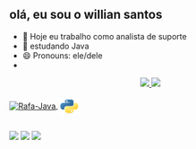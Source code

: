 ## olá, eu sou o willian santos



- 🔭 Hoje eu trabalho como analista de suporte
- 🌱 estudando Java
- 😄 Pronouns: ele/dele
- 
<div align="center">
  <a href="https://github.com/slwill10">
  <img height="180em" src="https://github-readme-stats.vercel.app/api?username=slwill10&show_icons=true&theme=dark&include_all_commits=true&count_private=true"/>
  <img height="180em" src="https://github-readme-stats.vercel.app/api/top-langs/?username=slwill10&layout=compact&langs_count=7&theme=dark"/>
</div>

  
<div style="display: inline_block"><br>
  <img align="center" alt="Rafa-Java" height="30" width="40" src="https://camo.githubusercontent.com/20ffa1c9a31e2c991c8b52b0cb7be938de51db4b7a9299658fef28efb0cc845a/68747470733a2f2f63646e2e6a7364656c6976722e6e65742f67682f64657669636f6e732f64657669636f6e2f69636f6e732f6a6176612f6a6176612d6f726967696e616c2e737667">
  <img align="center" alt="Rafa-Python" height="30" width="40" src="https://raw.githubusercontent.com/devicons/devicon/master/icons/python/python-original.svg">
 
</div>


 ##
 
 <div> 
  <a href="https://instagram.com/slw1ll" target="_blank"><img src="https://img.shields.io/badge/-Instagram-%23E4405F?style=for-the-badge&logo=instagram&logoColor=white" target="_blank"></a>
  <a href = "mailto:wsantosdelima44@gmail.com"><img src="https://img.shields.io/badge/-Gmail-%23333?style=for-the-badge&logo=gmail&logoColor=white" target="_blank"></a>
  <a href="https://www.linkedin.com/in/williansantosdelima" target="_blank"><img src="https://img.shields.io/badge/-LinkedIn-%230077B5?style=for-the-badge&logo=linkedin&logoColor=white" target="_blank"></a> 
 
</div>
